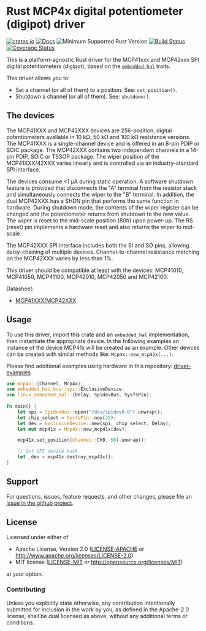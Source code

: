 # Rust MCP4x digital potentiometer (digipot) driver

[![crates.io](https://img.shields.io/crates/v/mcp4x.svg)](https://crates.io/crates/mcp4x)
[![Docs](https://docs.rs/mcp4x/badge.svg)](https://docs.rs/mcp4x)
![Minimum Supported Rust Version](https://img.shields.io/badge/rustc-1.62+-blue.svg)
[![Build Status](https://github.com/eldruin/mcp4x-rs/workflows/Build/badge.svg)](https://github.com/eldruin/mcp4x-rs/actions?query=workflow%3ABuild)
[![Coverage Status](https://coveralls.io/repos/github/eldruin/mcp4x-rs/badge.svg?branch=master)](https://coveralls.io/github/eldruin/mcp4x-rs?branch=master)

This is a platform-agnostic Rust driver for the MCP41xxx and MCP42xxx SPI
digital potentiometers (digipot), based on the [`embedded-hal`] traits.

[`embedded-hal`]: https://github.com/rust-embedded/embedded-hal

This driver allows you to:
- Set a channel (or all of them) to a position. See: `set_position()`.
- Shutdown a channel (or all of them). See: `shutdown()`.

## The devices
The MCP41XXX and MCP42XXX devices are 256-position, digital potentiometers
available in 10 kΩ, 50 kΩ and 100 kΩ resistance versions. The MCP41XXX is
a single-channel device and is offered in an 8-pin PDIP or SOIC package.
The MCP42XXX contains two independent channels in a 14-pin PDIP, SOIC or
TSSOP package. The wiper position of the MCP41XXX/42XXX varies linearly
and is controlled via an industry-standard SPI interface.

The devices consume <1 μA during static operation. A software shutdown
feature is provided that disconnects the "A" terminal from the resistor
stack and simultaneously connects the wiper to the "B" terminal.
In addition, the dual MCP42XXX has a SHDN pin that performs the same
function in hardware. During shutdown mode, the contents of the wiper
register can be changed and the potentiometer returns from shutdown to the
new value. The wiper is reset to the mid-scale position (80h) upon
power-up. The RS (reset) pin implements a hardware reset and also returns
the wiper to mid-scale.

The MCP42XXX SPI interface includes both the SI and SO pins, allowing
daisy-chaining of multiple devices. Channel-to-channel resistance matching
on the MCP42XXX varies by less than 1%.

This driver should be compatible at least with the devices: MCP41010, MCP41050,
MCP41100, MCP42010, MCP42050 and MCP42100.

Datasheet:
- [MCP41XXX/MCP42XXX](http://ww1.microchip.com/downloads/en/DeviceDoc/11195c.pdf)

## Usage

To use this driver, import this crate and an `embedded_hal` implementation,
then instantiate the appropriate device.
In the following examples an instance of the device MCP41x will be created
as an example. Other devices can be created with similar methods like:
`Mcp4x::new_mcp42x(...)`.

Please find additional examples using hardware in this repository: [driver-examples]

[driver-examples]: https://github.com/eldruin/driver-examples

```rust
use mcp4x::{Channel, Mcp4x};
use embedded_hal_bus::spi::ExclusiveDevice;
use linux_embedded_hal::{Delay, SpidevBus, SysfsPin};
 
fn main() {
    let spi = SpidevBus::open("/dev/spidev0.0").unwrap();
    let chip_select = SysfsPin::new(25);
    let dev = ExclusiveDevice::new(spi, chip_select, Delay);
    let mut mcp41x = Mcp4x::new_mcp41x(dev);

    mcp41x.set_position(Channel::Ch0, 50).unwrap();

    // Get SPI device back
    let _dev = mcp41x.destroy_mcp41x();
}
```

## Support

For questions, issues, feature requests, and other changes, please file an
[issue in the github project](https://github.com/eldruin/mcp4x-rs/issues).

## License

Licensed under either of

 * Apache License, Version 2.0 ([LICENSE-APACHE](LICENSE-APACHE) or
   http://www.apache.org/licenses/LICENSE-2.0)
 * MIT license ([LICENSE-MIT](LICENSE-MIT) or
   http://opensource.org/licenses/MIT)

at your option.

### Contributing

Unless you explicitly state otherwise, any contribution intentionally submitted
for inclusion in the work by you, as defined in the Apache-2.0 license, shall
be dual licensed as above, without any additional terms or conditions.
